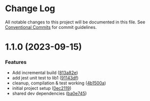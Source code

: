 # Change Log

All notable changes to this project will be documented in this file.
See [Conventional Commits](https://conventionalcommits.org) for commit guidelines.

# 1.1.0 (2023-09-15)

### Features

- Add incremental build ([813a82e](https://github.com/benr-dev/ts-experiments/commit/813a82ee03ae35455f0097d0481f6e114cc000db))
- add jest unit test to lib1 ([91143df](https://github.com/benr-dev/ts-experiments/commit/91143df565db82fa9332c618a252b01db17f225e))
- cleanup, compilation & test working ([4b1500a](https://github.com/benr-dev/ts-experiments/commit/4b1500ab8b30573cbf6c8fc21fb3feced62035dd))
- initial project setup ([0ec2119](https://github.com/benr-dev/ts-experiments/commit/0ec211973c7a976e3f3778b9c51d4c0cb2e524a9))
- shared dev dependencies ([ba0e745](https://github.com/benr-dev/ts-experiments/commit/ba0e7451225d431e4e1684f251197d80b610c0d2))
